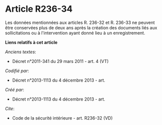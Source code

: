 # Article R236-34

Les données mentionnées aux articles R. 236-32 et R. 236-33 ne peuvent être conservées plus de deux ans après la création des
documents liés aux sollicitations ou à l'intervention ayant donné lieu à un enregistrement.

**Liens relatifs à cet article**

_Anciens textes_:

  - Décret n°2011-341 du 29 mars 2011 - art. 4 (VT)

_Codifié par_:

  - Décret n°2013-1113 du 4 décembre 2013 - art.

_Créé par_:

  - Décret n°2013-1113 du 4 décembre 2013 - art.

_Cite_:

  - Code de la sécurité intérieure - art. R236-32 (VD)
